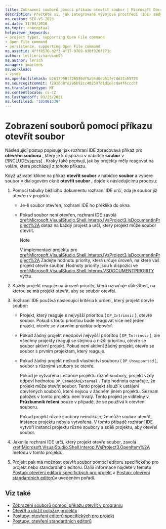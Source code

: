 ```yaml
---
title: Zobrazení souborů pomocí příkazu otevřít soubor | Microsoft Docs
description: Přečtěte si, jak integrované vývojové prostředí (IDE) sady Visual Studio zpracovává příkaz otevřít soubor v nabídce soubor pro zobrazení souborů.
ms.custom: SEO-VS-2020
ms.date: 11/04/2016
ms.topic: conceptual
helpviewer_keywords:
- project types, supporting Open File command
- Open File command
- persistence, supporting Open File command
ms.assetid: 4fff0576-b2f3-4f17-9769-930f926f273c
author: leslierichardson95
ms.author: lerich
manager: jmartens
ms.workload:
- vssdk
ms.openlocfilehash: b2617050ff26536df5a94d0cb51fe74d37a55725
ms.sourcegitcommit: f2916d8fd296b92cc402597d1d1eecda4f6cccbf
ms.translationtype: MT
ms.contentlocale: cs-CZ
ms.lasthandoff: 03/25/2021
ms.locfileid: "105061339"
---
```

# <a name="display-files-by-using-the-open-file-command"></a>Zobrazení souborů pomocí příkazu otevřít soubor
Následující postup popisuje, jak rozhraní IDE zpracovává příkaz pro **otevření souboru** , který je k dispozici v nabídce **soubor** v [!INCLUDE[vsprvs](../../code-quality/includes/vsprvs_md.md)] . Kroky také popisují, jak by projekty měly reagovat na volání, která pocházejí z tohoto příkazu.

 Když uživatel klikne na příkaz **otevřít soubor** v nabídce **soubor** a vybere soubor v dialogovém okně **otevřít soubor** , dojde k následujícímu procesu:

1. Pomocí tabulky běžícího dokumentu rozhraní IDE určí, zda je soubor již otevřen v projektu.

    - Je-li soubor otevřen, rozhraní IDE ho překliká do okna.

    - Pokud soubor není otevřen, rozhraní IDE zavolá <xref:Microsoft.VisualStudio.Shell.Interop.IVsProject3.IsDocumentInProject%2A> dotaz na každý projekt a určí, který projekt může soubor otevřít.

        > [!NOTE]
        > V implementaci projektu pro <xref:Microsoft.VisualStudio.Shell.Interop.IVsProject3.IsDocumentInProject%2A> Zadejte hodnotu priority, která určuje úroveň, na které váš projekt otevře soubor. Hodnoty priority jsou k dispozici ve <xref:Microsoft.VisualStudio.Shell.Interop.VSDOCUMENTPRIORITY> výčtu.

2. Každý projekt reaguje na úroveň priority, která označuje důležitost, na kterou se má projekt otevřít, aby se soubor otevřel.

3. Rozhraní IDE používá následující kritéria k určení, který projekt otevře soubor:

    - Projekt, který reaguje s nejvyšší prioritou ( `DP_Intrinsic` ), otevře soubor. Pokud s touto prioritou bude reagovat více než jeden projekt, otevře se v prvním projektu odpověď.

    - Pokud žádný projekt neodpoví nejvyšší prioritou ( `DP_Intrinsic` ), ale všechny projekty reagují se stejnou a nižší prioritou, otevře se soubor aktivní projekt. Pokud není aktivní žádný projekt, otevře se soubor s prvním projektem, který reaguje.

    - Pokud žádný projekt neškodí vlastnictví souboru ( `DP_Unsupported` ), soubor s různými soubory se otevře.

         Pokud je vytvořena instance projektu různé soubory, projekt vždy odpoví hodnotou `DP_CanAddAsExternal` . Tato hodnota označuje, že projekt může otevřít soubor. Tento projekt slouží k ustájení otevřených souborů, které nejsou v žádném jiném projektu. Seznam položek v tomto projektu není trvalý. Tento projekt je viditelný v **Průzkumník řešení** pouze v případě, že se používá k otevření souboru.

         Pokud projekt různé soubory neindikuje, že může soubor otevřít, instance projektu nebyla vytvořena. V tomto případě rozhraní IDE vytvoří instanci projektu různé soubory a sdělí projektu, aby otevřel soubor.

4. Jakmile rozhraní IDE určí, který projekt otevře soubor, zavolá <xref:Microsoft.VisualStudio.Shell.Interop.IVsProject3.OpenItem%2A> metodu v tomto projektu.

5. Projekt pak má možnost otevřít soubor pomocí editoru specifického pro projekt nebo standardního editoru. Další informace najdete v tématu [Postup: otevření editorů specifických pro projekt](../../extensibility/how-to-open-project-specific-editors.md) a [Postup: otevření standardních editorů](../../extensibility/how-to-open-standard-editors.md)v uvedeném pořadí.

## <a name="see-also"></a>Viz také
- [Zobrazení souborů pomocí příkazu otevřít v programu](../../extensibility/internals/displaying-files-by-using-the-open-with-command.md)
- [Otevřít a uložit položky projektu](../../extensibility/internals/opening-and-saving-project-items.md)
- [Postupy: otevření editorů specifických pro projekt](../../extensibility/how-to-open-project-specific-editors.md)
- [Postupy: otevření standardních editorů](../../extensibility/how-to-open-standard-editors.md)
